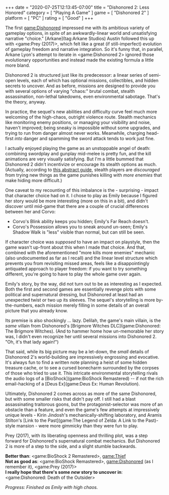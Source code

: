 +++
date = "2020-07-25T12:13:45-07:00"
title = "Dishonored 2: Less Honored"
category = [ "Playing A Game" ]
game = [ "Dishonored 2" ]
platform = [ "PC" ]
rating = [ "Good" ]
+++

The first <game:Dishonored> impressed me with its ambitious variety of gameplay options, in spite of an awkwardly-linear world and unsatisfying narrative "choice."  [Arkane](tag:Arkane Studios) Austin followed this up with <game:Prey (2017)>, which felt like a great (if still-imperfect) evolution of gameplay freedom and narrative integration.  So it's funny that, in parallel, Arkane Lyon's attempt to iterate in <game:Dishonored 2> ignored those evolutionary opportunities and instead made the existing formula a little more bland.

Dishonored 2 is structured just like its predecessor: a linear series of semi-open levels, each of which has optional missions, collectibles, and hidden secrets to uncover.  And as before, missions are designed to provide you with several options of varying "chaos:" brutal combat, stealth assassination, non-lethal takedowns, even environmental sabotage.  That's the theory, anyway.

In practice, the sequel's new abilities and difficulty curve feel much more welcoming of the high-chaos, outright violence route.  Stealth mechanics like monitoring enemy positions, or managing your visibility and noise, haven't improved; being sneaky is impossible without some upgrades, and trying to run from danger almost never works.  Meanwhile, charging head-first <i>into</i> danger and spamming the sword attack tends to work just fine.

I actually enjoyed playing the game as an unstoppable angel of death: combining swordplay and gunplay mid-melee is pretty fun, and the kill animations are very visually satisfying.  But I'm a little bummed that Dishonored 2 didn't incentivize or encourage its stealth options as much.  (Actually, according to <a href="https://www.polygon.com/dishonored-2-guide/2017/1/20/14338526/dishonored-2-character-guide-corvo-emily">this abstract guide</a>, stealth players are <i>discouraged</i> from trying new things as the game punishes killing with <i>more enemies</i> that make hiding more difficult.)

One caveat to my recounting of this imbalance is the - surprising - impact that character choice had on it.  I chose to play as Emily because I figured her story would be more interesting (more on this in a bit), and didn't discover until mid-game that there are a couple of crucial differences between her and Corvo:

* Corvo's Blink ability keeps you hidden; Emily's Far Reach doesn't.
* Corvo's Possession allows you to sneak around un-seen; Emily's Shadow Walk is "less" visible than normal, but can still be seen.

If character choice was <i>supposed</i> to have an impact on playstyle, then the game wasn't up-front about this when I made that choice.  And that, combined with the aforementioned "more kills more enemies" mechanic (also undocumented as far as I recall) and the linear level structure which prevents you from revisiting missed areas, feels like a disappointingly antiquated approach to player freedom: if you want to try something different, you're going to have to play the whole game over again.

Emily's story, by the way, did not turn out to be as interesting as I expected.  Both the first and second games are essentially revenge plots with some political and supernatural dressing, but Dishonored at least had an unexpected twist or two up its sleeves.  The sequel's storytelling is more by-the-numbers, each mission merely filling in some details of an overall picture that you already know.

Its premise is also shockingly ... lazy.  Delilah, the game's main villain, is the <i>same</i> villain from Dishonored's [Brigmore Witches DLC](game:Dishonored: The Brigmore Witches).  (And to hammer home how un-memorable her story was, I didn't even recognize her until several missions into Dishonored 2.  "Oh, it's that lady again!")

That said, while its big picture may be a let-down, the <i>small</i> details of Dishonored 2's world-building are impressively engrossing and evocative.  It's always fun to find a written note planning a heist of some hidden treasure cache, or to see a cursed bonecharm surrounded by the corpses of those who tried to use it.  This intricate environmental storytelling rivals the audio logs of a [BioShock](game:BioShock Remastered) -- if not the rich email-hacking of a [Deus Ex](game:Deus Ex: Human Revolution).

Ultimately, Dishonored 2 comes across as more of the same Dishonored, but with some smaller risks that didn't pay off.  I still had a blast assassinating traitorous goons, but the protagonist-selector was more of an obstacle than a feature, and even the game's few attempts at impressively unique levels - Kirin Jindosh's mechanically-shifting laboratory, and Aramis Stilton's [Link to the Past](game:The Legend of Zelda: A Link to the Past)-style mansion - were more gimmicky than they were fun to play.

Prey (2017), with its liberating openness and thrilling plot, was a step forward for Dishonored's supernatural combat mechanics.  But Dishonored 2 is more of a step to the side, and a slight stumble backwards.

<b>Better than</b>: <game:BioShock 2 Remastered>, <game:Thief>  
<b>Not as good as</b>: <game:BioShock Remastered>, <game:Dishonored> (as I remember it), <game:Prey (2017)>  
<b>I really hope that there's some <i>new</i> story to uncover in</b>: <game:Dishonored: Death of the Outsider>

<i>Progress: Finished as Emily with high chaos.</i>
